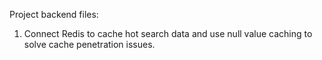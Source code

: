 Project backend files:

1. Connect Redis to cache hot search data and use null value caching to solve cache penetration issues.
